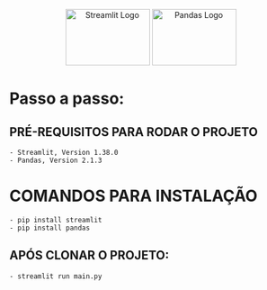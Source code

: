 <p align="center">
<a href="https://docs.streamlit.io/get-started/installation" target="_blank"><img src="https://images.ctfassets.net/23aumh6u8s0i/2Qhstbnq6i34wLoPoAjWoq/9f66f58a22870df0d72a3cbaf77ce5b6/streamlit_hero.jpg" width="150" height="100" alt="Streamlit Logo"></a> <a href="https://pandas.pydata.org/docs/getting_started/install.html" target="_blank"><img src="https://encrypted-tbn0.gstatic.com/images?q=tbn:ANd9GcQ-NEICv1aGTvDRncdvM_fXoah5SNWx4pXAvg&s" width="150" height="100" alt="Pandas Logo"></a>
</p>

# Passo a passo:

## PRÉ-REQUISITOS PARA RODAR O PROJETO
    - Streamlit, Version 1.38.0
    - Pandas, Version 2.1.3

# COMANDOS PARA INSTALAÇÃO
    - pip install streamlit
    - pip install pandas

## APÓS CLONAR O PROJETO:
    - streamlit run main.py
    
